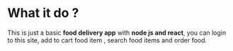 # What it do ?

This is just a basic **food delivery app** with **node js and react**, you can login to this site, add to cart food item , search food items and order food.

